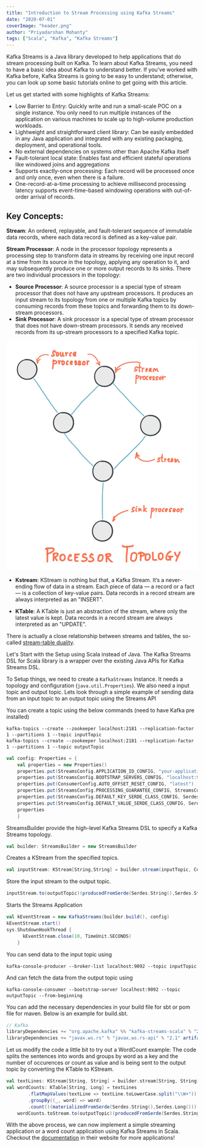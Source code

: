 ```yaml
---
title: "Introduction to Stream Processing using Kafka Streams"
date: "2020-07-01"
coverImage: "header.png"
author: "Priyadarshan Mohanty"
tags: ["Scala", "Kafka", "Kafka Streams"]
---
```


Kafka Streams is a Java library developed to help applications that do stream processing built on Kafka. To learn about Kafka Streams, you need to have a basic idea about Kafka to understand better.  If you’ve worked with Kafka before, Kafka Streams is going to be easy to understand; otherwise, you can look up some basic tutorials online to get going with this article. 

Let us get started with some highlights of Kafka Streams:
* Low Barrier to Entry:  Quickly write and run a small-scale POC on a single instance. You only need to run multiple instances of the application on various machines to scale up to high-volume production workloads.
* Lightweight and straightforward client library:  Can be easily embedded in any Java application and integrated with any existing packaging, deployment, and operational tools.
* No external dependencies on systems other than Apache Kafka itself
* Fault-tolerant local state: Enables fast and efficient stateful operations like windowed joins and aggregations
* Supports exactly-once processing: Each record will be processed once and only once, even when there is a failure.
* One-record-at-a-time processing to achieve millisecond processing latency supports event-time-based windowing operations with out-of-order arrival of records.

## Key Concepts:
**Stream**:  An ordered, replayable, and fault-tolerant sequence of immutable data records, where each data record is defined as a key-value pair.

**Stream Processor**:  A node in the processor topology represents a processing step to transform data in streams by receiving one input record at a time from its source in the topology, applying any operation to it, and may subsequently produce one or more output records to its sinks.
There are two individual processors in the topology:
* **Source Processor**: A source processor is a special type of stream processor that does not have any upstream processors. It produces an input stream to its topology from one or multiple Kafka topics by consuming records from these topics and forwarding them to its down-stream processors.
* **Sink Processor**: A sink processor is a special type of stream processor that does not have down-stream processors. It sends any received records from its up-stream processors to a specified Kafka topic.

![Toplogy Example](streams-architecture-topology.jpg)

* **Kstream**: KStream is nothing but that, a Kafka Stream. It’s a never-ending flow of data in a stream. Each piece of data — a record or a fact — is a collection of key-value pairs. Data records in a record stream are always interpreted as an "INSERT".

* **KTable**: A KTable is just an abstraction of the stream, where only the latest value is kept. Data records in a record stream are always interpreted as an "UPDATE".

There is actually a close relationship between streams and tables, the so-called [stream-table duality](https://www.confluent.io/blog/introducing-kafka-streams-stream-processing-made-simple/).

Let's Start with the Setup using Scala instead of Java. The Kafka Streams DSL for Scala library is a wrapper over the existing Java APIs for Kafka Streams DSL.

To Setup things, we need to create a `KafkaStreams` Instance. It needs a topology and configuration (`java.util.Properties`). We also need a input topic and output topic. Lets look through a simple example of sending data from an input topic to an output topic using the Streams API

You can create a topic using the below commands (need to have Kafka pre installed)

```shell
kafka-topics --create --zookeeper localhost:2181 --replication-factor 1 --partitions 1 --topic inputTopic
kafka-topics --create --zookeeper localhost:2181 --replication-factor 1 --partitions 1 --topic outputTopic
```

```scala
val config: Properties = {
    val properties = new Properties()
    properties.put(StreamsConfig.APPLICATION_ID_CONFIG, "your-application")
    properties.put(StreamsConfig.BOOTSTRAP_SERVERS_CONFIG, "localhost:9092")
    properties.put(ConsumerConfig.AUTO_OFFSET_RESET_CONFIG, "latest")
    properties.put(StreamsConfig.PROCESSING_GUARANTEE_CONFIG, StreamsConfig.EXACTLY_ONCE)
    properties.put(StreamsConfig.DEFAULT_KEY_SERDE_CLASS_CONFIG, Serdes.String())
    properties.put(StreamsConfig.DEFAULT_VALUE_SERDE_CLASS_CONFIG, Serdes.String())
    properties
    }
```

StreamsBuilder provide the high-level Kafka Streams DSL to specify a Kafka Streams topology.

```scala
val builder: StreamsBuilder = new StreamsBuilder
```

Creates a KStream from the specified topics.
```scala
val inputStream: KStream[String,String] = builder.stream(inputTopic, Consumed.`with`(Serdes.String(), Serdes.String()))
```

Store the input stream to the output topic.
```scala
inputStream.to(outputTopic)(producedFromSerde(Serdes.String(),Serdes.String())
```

Starts the Streams Application
```scala
val kEventStream = new KafkaStreams(builder.build(), config)
kEventStream.start()
sys.ShutdownHookThread {
      kEventStream.close(10, TimeUnit.SECONDS)
    }
```

You can send data to the input topic using 

```shell
kafka-console-producer --broker-list localhost:9092 --topic inputTopic
```

And can fetch the data from the output topic using

```shell
kafka-console-consumer --bootstrap-server localhost:9092 --topic outputTopic --from-beginning
```

You can add the necessary dependencies in your build file for sbt or pom file for maven. Below is an example for build.sbt.
```sbt
// Kafka
libraryDependencies += "org.apache.kafka" %% "kafka-streams-scala" % "2.0.0"
libraryDependencies += "javax.ws.rs" % "javax.ws.rs-api" % "2.1" artifacts( Artifact("javax.ws.rs-api", "jar", "jar")) // this is a workaround. There is an upstream dependency that causes trouble in SBT builds.
```

Let us modify the code a little bit to try out a WordCount example:
The code splits the sentences into words and groups by word as a key and the number of occurences or count as value and is being sent to the output topic by converting the KTable to KStream.

```scala
val textLines: KStream[String, String] = builder.stream[String, String](inputTopic)
val wordCounts: KTable[String, Long] = textLines
		.flatMapValues(textLine => textLine.toLowerCase.split("\\W+"))
		.groupBy((_, word) => word)
		.count()(materializedFromSerde(Serdes.String(),Serdes.Long()))
	wordCounts.toStream.to(outputTopic)(producedFromSerde(Serdes.String(),Serdes.Long())
```

With the above process, we can now implement a simple streaming application or a word count application using Kafka Streams in Scala. 
Checkout the [documentation](https://kafka.apache.org/documentation/streams/) in their website for more applications!